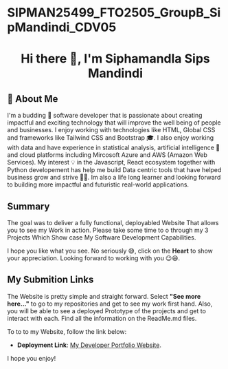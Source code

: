 # SIPMAN25499_FTO2505_GroupB_SipMandindi_CDV05

<h1 align="center">  Hi there 👋, I'm Siphamandla Sips Mandindi </h1>

## 🎯 About Me

I'm a budding 🌱 software developer that is passionate about creating impactful and exciting technology that will improve the well being of people and businesses. I enjoy working with technologies like HTML, Global CSS and frameworks like Tailwind CSS and Bootstrap 🎓. I also enjoy working with data and have experience in statistical analysis, artificial intelligence 🤖 and cloud platforms including Mircosoft Azure and AWS (Amazon Web Services). My interest 💡 in the Javascript, React ecosystem together with Python developement has help me build Data centric tools that have helped business grow and strive 🚀🔥. Im also a life long learner and looking forward to building more impactful and futuristic real-world applications. 

## Summary

The goal was to deliver a fully functional, deployabled Website That allows you to see my Work in action. Please take some time to o through my 3 Projects Which Show case My Software Development Capabilities.

I hope you like what you see. No seriously 😅, click on the **Heart** to show your appreciation. Looking forward to working with you 😉😄.

## My Submition Links

The Website is pretty simple and straight forward. Select **"See more here..."** to go to my repositories and get to see my work first hand. Also, you will be able to see a deployed Prototype of the projects and get to interact with each. Find all the information on the ReadMe.md files.

To to to my Website, follow the link below:

- **Deployment Link**: [My Developer Portfolio Website](https://sips-developer-portfolio-website.netlify.app/).

I hope you enjoy!